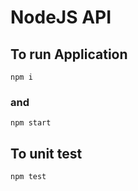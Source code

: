 # NodeJS API
## To run Application
```shell
npm i
```
### and
``` shell
npm start
```
## To unit test
``` shell
npm test
```
